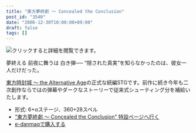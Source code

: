 ```yaml
---
title: "東方夢終劇 ～ Concealed the Conclusion"
post_id: "3540"
date: "2006-12-30T10:00:00+09:00"
draft: false
tags: []
---
```



![クリックすると詳細を閲覧できます。](https://danmaq.com/image/thd/thc1.jpg)

夢終える 前夜に舞うは 白き弾──
“隠された真実”を知らなかったのは、彼女一人だけだった。

[東方時封城 ～ the Alternative Age](/!/thA/)の正式な続編STGです。前作に続き今年も二次創作ならではの弾幕やダークなストーリーで従来式シューティング分を補給いたします。



  * 形式: 6+αステージ、360+28スペル
  * [“東方夢終劇 ～ Concealed the Conclusion” 特設ページへ行く](/!/thC/)
  * [e-danmaqで購入する](http://e.danmaq.com/)
